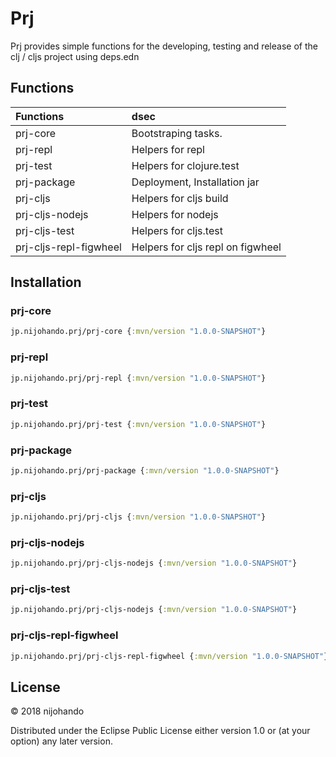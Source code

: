 # Prj

Prj provides simple functions for the developing, testing and release of the clj / cljs project using deps.edn

## Functions

| Functions              | dsec                              |
| :-                     | :-                                |
| prj-core               | Bootstraping tasks.               |
| prj-repl               | Helpers for repl                  |
| prj-test               | Helpers for clojure.test          |
| prj-package            | Deployment, Installation jar      |
| prj-cljs               | Helpers for cljs build            |
| prj-cljs-nodejs        | Helpers for nodejs                |
| prj-cljs-test          | Helpers for cljs.test             |
| prj-cljs-repl-figwheel | Helpers for cljs repl on figwheel |

## Installation

### prj-core

```clojure
jp.nijohando.prj/prj-core {:mvn/version "1.0.0-SNAPSHOT"}
```

### prj-repl

```clojure
jp.nijohando.prj/prj-repl {:mvn/version "1.0.0-SNAPSHOT"}
```

### prj-test

```clojure
jp.nijohando.prj/prj-test {:mvn/version "1.0.0-SNAPSHOT"}
```

### prj-package

```clojure
jp.nijohando.prj/prj-package {:mvn/version "1.0.0-SNAPSHOT"}
```

### prj-cljs

```clojure
jp.nijohando.prj/prj-cljs {:mvn/version "1.0.0-SNAPSHOT"}
```

### prj-cljs-nodejs

```clojure
jp.nijohando.prj/prj-cljs-nodejs {:mvn/version "1.0.0-SNAPSHOT"}
```

### prj-cljs-test

```clojure
jp.nijohando.prj/prj-cljs-nodejs {:mvn/version "1.0.0-SNAPSHOT"}
```

### prj-cljs-repl-figwheel

```clojure
jp.nijohando.prj/prj-cljs-repl-figwheel {:mvn/version "1.0.0-SNAPSHOT"}
```

## License

© 2018 nijohando  

Distributed under the Eclipse Public License either version 1.0 or (at
your option) any later version.

